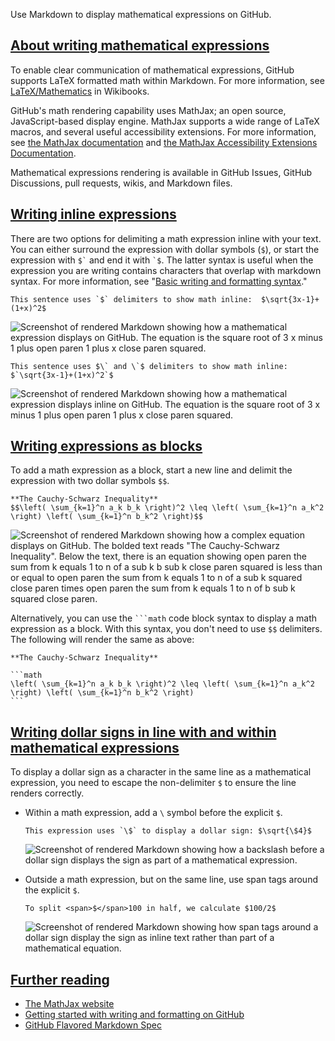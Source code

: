 Use Markdown to display mathematical expressions on GitHub.

## [About writing mathematical expressions](https://docs.github.com/en/get-started/writing-on-github/working-with-advanced-formatting/writing-mathematical-expressions#about-writing-mathematical-expressions)

To enable clear communication of mathematical expressions, GitHub supports LaTeX formatted math within Markdown. For more information, see [LaTeX/Mathematics](http://en.wikibooks.org/wiki/LaTeX/Mathematics) in Wikibooks.

GitHub's math rendering capability uses MathJax; an open source, JavaScript-based display engine. MathJax supports a wide range of LaTeX macros, and several useful accessibility extensions. For more information, see [the MathJax documentation](http://docs.mathjax.org/en/latest/input/tex/index.html#tex-and-latex-support) and [the MathJax Accessibility Extensions Documentation](https://mathjax.github.io/MathJax-a11y/docs/#reader-guide).

Mathematical expressions rendering is available in GitHub Issues, GitHub Discussions, pull requests, wikis, and Markdown files.

## [Writing inline expressions](https://docs.github.com/en/get-started/writing-on-github/working-with-advanced-formatting/writing-mathematical-expressions#writing-inline-expressions)

There are two options for delimiting a math expression inline with your text. You can either surround the expression with dollar symbols (`$`), or start the expression with `` $` `` and end it with `` `$ ``. The latter syntax is useful when the expression you are writing contains characters that overlap with markdown syntax. For more information, see "[Basic writing and formatting syntax](https://docs.github.com/en/get-started/writing-on-github/getting-started-with-writing-and-formatting-on-github/basic-writing-and-formatting-syntax)."

```text
This sentence uses `$` delimiters to show math inline:  $\sqrt{3x-1}+(1+x)^2$
```

![Screenshot of rendered Markdown showing how a mathematical expression displays on GitHub. The equation is the square root of 3 x minus 1 plus open paren 1 plus x close paren squared.](https://docs.github.com/assets/cb-6685/images/help/writing/inline-math-markdown-rendering.png)

```text
This sentence uses $\` and \`$ delimiters to show math inline:  $`\sqrt{3x-1}+(1+x)^2`$
```

![Screenshot of rendered Markdown showing how a mathematical expression displays inline on GitHub. The equation is the square root of 3 x minus 1 plus open paren 1 plus x close paren squared.](https://docs.github.com/assets/cb-10142/images/help/writing/inline-backtick-math-markdown-rendering.png)

## [Writing expressions as blocks](https://docs.github.com/en/get-started/writing-on-github/working-with-advanced-formatting/writing-mathematical-expressions#writing-expressions-as-blocks)

To add a math expression as a block, start a new line and delimit the expression with two dollar symbols `$$`.

```text
**The Cauchy-Schwarz Inequality**
$$\left( \sum_{k=1}^n a_k b_k \right)^2 \leq \left( \sum_{k=1}^n a_k^2 \right) \left( \sum_{k=1}^n b_k^2 \right)$$
```

![Screenshot of rendered Markdown showing how a complex equation displays on GitHub. The bolded text reads "The Cauchy-Schwarz Inequality". Below the text, there is an equation showing open paren the sum from k equals 1 to n of a sub k b sub k close paren squared is less than or equal to open paren the sum from k equals 1 to n of a sub k squared close paren times open paren the sum from k equals 1 to n of b sub k squared close paren.](https://docs.github.com/assets/cb-4054/images/help/writing/math-expression-as-a-block-rendering.png)

Alternatively, you can use the ` ```math ` code block syntax to display a math expression as a block. With this syntax, you don't need to use `$$` delimiters. The following will render the same as above:

````text
**The Cauchy-Schwarz Inequality**

```math
\left( \sum_{k=1}^n a_k b_k \right)^2 \leq \left( \sum_{k=1}^n a_k^2 \right) \left( \sum_{k=1}^n b_k^2 \right)
```
````

## [Writing dollar signs in line with and within mathematical expressions](https://docs.github.com/en/get-started/writing-on-github/working-with-advanced-formatting/writing-mathematical-expressions#writing-dollar-signs-in-line-with-and-within-mathematical-expressions)

To display a dollar sign as a character in the same line as a mathematical expression, you need to escape the non-delimiter `$` to ensure the line renders correctly.

- Within a math expression, add a `\` symbol before the explicit `$`.
    
    ```text
    This expression uses `\$` to display a dollar sign: $\sqrt{\$4}$
    ```
    
    ![Screenshot of rendered Markdown showing how a backslash before a dollar sign displays the sign as part of a mathematical expression.](https://docs.github.com/assets/cb-30316/images/help/writing/dollar-sign-within-math-expression.png)
    
- Outside a math expression, but on the same line, use span tags around the explicit `$`.
    
    ```text
    To split <span>$</span>100 in half, we calculate $100/2$
    ```
    
    ![Screenshot of rendered Markdown showing how span tags around a dollar sign display the sign as inline text rather than part of a mathematical equation.](https://docs.github.com/assets/cb-22387/images/help/writing/dollar-sign-inline-math-expression.png)
    

## [Further reading](https://docs.github.com/en/get-started/writing-on-github/working-with-advanced-formatting/writing-mathematical-expressions#further-reading)

- [The MathJax website](http://mathjax.org)
- [Getting started with writing and formatting on GitHub](https://docs.github.com/en/get-started/writing-on-github/getting-started-with-writing-and-formatting-on-github)
- [GitHub Flavored Markdown Spec](https://github.github.com/gfm/)